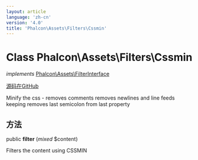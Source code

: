 ```yaml
---
layout: article
language: 'zh-cn'
version: '4.0'
title: 'Phalcon\Assets\Filters\Cssmin'
---
```

# Class **Phalcon\Assets\Filters\Cssmin**

*implements* [Phalcon\Assets\FilterInterface](Phalcon_Assets_FilterInterface)

<a href="https://github.com/phalcon/cphalcon/tree/v4.0.0/phalcon/assets/filters/cssmin.zep" class="btn btn-default btn-sm">源码在GitHub</a>

Minify the css - removes comments removes newlines and line feeds keeping removes last semicolon from last property

## 方法

public **filter** (*mixed* $content)

Filters the content using CSSMIN